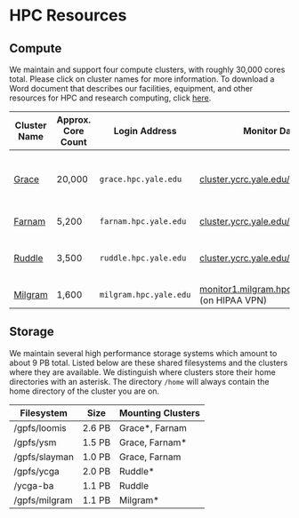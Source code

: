 # HPC Resources

## Compute

We maintain and support four compute clusters, with roughly 30,000 cores total. Please click on cluster names for more information. To download a Word document that describes our facilities, equipment, and other resources for HPC and research computing, click [here](/files/Facilities_Equipment-YCRC_20180705.docx).

| Cluster Name       | Approx. Core Count | Login Address<img width=200/> | Monitor Dashboard                                                                                        | Purpose                                                  |
|--------------------|--------------------|-------------------------------|----------------------------------------------------------------------------------------------------------|----------------------------------------------------------|
| [Grace](grace)     | 20,000             | `grace.hpc.yale.edu`          | [cluster.ycrc.yale.edu/grace](http://cluster.ycrc.yale.edu/grace/)                                       | general and highly parallel, tightly coupled         |
| [Farnam](farnam)   | 5,200              | `farnam.hpc.yale.edu`         | [cluster.ycrc.yale.edu/farnam](http://cluster.ycrc.yale.edu/farnam/)                                     | medical/life science                                     |                       |
| [Ruddle](ruddle)   | 3,500              | `ruddle.hpc.yale.edu`         | [cluster.ycrc.yale.edu/ruddle](http://cluster.ycrc.yale.edu/ruddle/)                                     | [Yale Center for Genome Analysis](http://ycga.yale.edu/) |
| [Milgram](milgram) | 1,600              | `milgram.hpc.yale.edu`        | [monitor1.milgram.hpc.yale.internal:4001](http://monitor1.milgram.hpc.yale.internal:4001) (on HIPAA VPN) | HIPAA                                                    |

## Storage

We maintain several high performance storage systems which amount to about 9 PB total. Listed below are these shared filesystems and the clusters where they are available. We distinguish where clusters store their home directories with an asterisk. The directory `/home` will always contain the home directory of the cluster you are on.

| Filesystem    | Size   | Mounting Clusters        |
|---------------|--------|--------------------------|
| /gpfs/loomis  | 2.6 PB | Grace\*, Farnam |
| /gpfs/ysm     | 1.5 PB | Grace, Farnam\*   |
| /gpfs/slayman | 1.0 PB | Grace, Farnam     |
| /gpfs/ycga    | 2.0 PB | Ruddle\*                 |
| /ycga-ba      | 1.1 PB | Ruddle                   |
| /gpfs/milgram | 1.1 PB | Milgram\*                |
